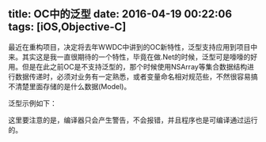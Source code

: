title: OC中的泛型
date: 2016-04-19 00:22:06
tags: [iOS,Objective-C]
---

最近在重构项目，决定将去年WWDC中讲到的OC新特性，泛型支持应用到项目中来。其实这是我一直很期待的一个特性，毕竟在做.Net的时候，泛型可是嚎嚎的好用。但是在此之前OC是不支持泛型的，那个时候使用NSArray等集合数据结构进行数据传递时，必须对业务有一定熟悉，或者变量命名相对规范些，不然很容易搞不清楚里面存储的是什么数据(Model)。

泛型示例如下：

<script src="https://gist.github.com/yuxiangq/60e1e8d8d8c32734e5b2aa31d2166873.js"></script>


这里要注意的是，编译器只会产生警告，不会报错，并且程序也是可编译通过运行的。

